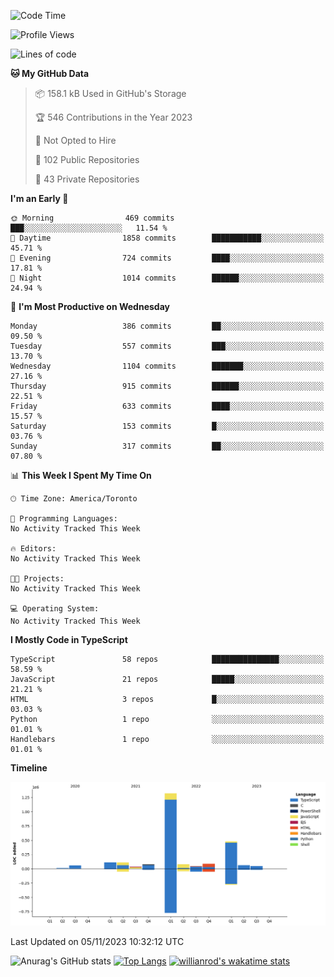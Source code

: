 <!--START_SECTION:waka-->
![Code Time](http://img.shields.io/badge/Code%20Time-789%20hrs%203%20mins-blue)

![Profile Views](http://img.shields.io/badge/Profile%20Views-0-blue)

![Lines of code](https://img.shields.io/badge/From%20Hello%20World%20I%27ve%20Written-2.5%20million%20lines%20of%20code-blue)

**🐱 My GitHub Data** 

> 📦 158.1 kB Used in GitHub's Storage 
 > 
> 🏆 546 Contributions in the Year 2023
 > 
> 🚫 Not Opted to Hire
 > 
> 📜 102 Public Repositories 
 > 
> 🔑 43 Private Repositories 
 > 
**I'm an Early 🐤** 

```text
🌞 Morning                469 commits         ███░░░░░░░░░░░░░░░░░░░░░░   11.54 % 
🌆 Daytime                1858 commits        ███████████░░░░░░░░░░░░░░   45.71 % 
🌃 Evening                724 commits         ████░░░░░░░░░░░░░░░░░░░░░   17.81 % 
🌙 Night                  1014 commits        ██████░░░░░░░░░░░░░░░░░░░   24.94 % 
```
📅 **I'm Most Productive on Wednesday** 

```text
Monday                   386 commits         ██░░░░░░░░░░░░░░░░░░░░░░░   09.50 % 
Tuesday                  557 commits         ███░░░░░░░░░░░░░░░░░░░░░░   13.70 % 
Wednesday                1104 commits        ███████░░░░░░░░░░░░░░░░░░   27.16 % 
Thursday                 915 commits         ██████░░░░░░░░░░░░░░░░░░░   22.51 % 
Friday                   633 commits         ████░░░░░░░░░░░░░░░░░░░░░   15.57 % 
Saturday                 153 commits         █░░░░░░░░░░░░░░░░░░░░░░░░   03.76 % 
Sunday                   317 commits         ██░░░░░░░░░░░░░░░░░░░░░░░   07.80 % 
```


📊 **This Week I Spent My Time On** 

```text
🕑︎ Time Zone: America/Toronto

💬 Programming Languages: 
No Activity Tracked This Week

🔥 Editors: 
No Activity Tracked This Week

🐱‍💻 Projects: 
No Activity Tracked This Week

💻 Operating System: 
No Activity Tracked This Week
```

**I Mostly Code in TypeScript** 

```text
TypeScript               58 repos            ███████████████░░░░░░░░░░   58.59 % 
JavaScript               21 repos            █████░░░░░░░░░░░░░░░░░░░░   21.21 % 
HTML                     3 repos             █░░░░░░░░░░░░░░░░░░░░░░░░   03.03 % 
Python                   1 repo              ░░░░░░░░░░░░░░░░░░░░░░░░░   01.01 % 
Handlebars               1 repo              ░░░░░░░░░░░░░░░░░░░░░░░░░   01.01 % 
```



**Timeline**

![Lines of Code chart](https://raw.githubusercontent.com/wise-introvert/wise-introvert/master/assets/bar_graph.png)


 Last Updated on 05/11/2023 10:32:12 UTC
<!--END_SECTION:waka-->

![Anurag's GitHub stats](https://github-readme-stats.vercel.app/api?username=wise-introvert&count_private=true&show_icons=true)
[![Top Langs](https://github-readme-stats.vercel.app/api/top-langs/?username=wise-introvert&langs_count=10)](https://github.com/anuraghazra/github-readme-stats)
[![willianrod's wakatime stats](https://github-readme-stats.vercel.app/api/wakatime?username=wiseintrovert)](https://github.com/anuraghazra/github-readme-stats)
